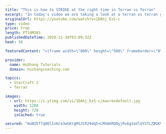 ```yaml
---
title: "This is how to STRIKE at the right time in Terran vs Terran"
excerpt: "In today's video we are taking a look at a terran vs terran game I played that showcases some patience and how I like to calculate when it's the correct time to attack!  Coaching -------------------------------------------------------------------------- Website: https://www.hushangcoaching.com  Interested"
originalUrl: https://youtube.com/watch?v=1DAhj_ExS-c
type: video
price: Free
length: PT14M38S
publishedDateTime: 2020-11-30T03:09:32Z
heat: 50

featuredContent: "<iframe width=\"800\" height=\"500\" frameborder=\"0\" src=\"https://www.youtube.com/embed/1DAhj_ExS-c\" allow=\"accelerometer; autoplay; encrypted-media; gyroscope; picture-in-picture\" allowfullscreen></iframe>"

provider:
  name: HuShang Tutorials
  domain: hushangcoaching.com

topics:
  - StarCraft 2
  - Terran

images:
  - url: https://i.ytimg.com/vi/1DAhj_ExS-c/maxresdefault.jpg
    width: 1280
    height: 720
    isCached: true

secured: "HuW2Ef7q8OlIvH/o3wGKtgMSJCR29dq5+LMXA6RQQyjRv6g3aVlUYSfLZBGKVlQby/jBc2bzThDbz8BlgMDjjKD76oYDYNK4cGZxwugrgWa8qOkZSB+hVibwnXYsefTwYOlxH/1G3HYs7Z/uwkKJGNAfjbJoTcpD9qnJqiIkI77cDfSqoh178YWuwHtMXqRxAlb9Dc8xGj6gM/0IrmS2Zvm82S/56+8XxidNq/p7QlgTKmWat6TGcj5360uubcanaoHpt4FJLDhGZikycm04vqKmfTaIlCqv8gokLbju+A+v5Ieqqdx5udyOFM8iWZhdxKPWljDBOCa1WDVH6MoF4v5NUfTyvhh2LXYTIJtQTJ7oaMRQLdMhKpj22OqnPIJAzIeG8v+pDchhtpHqaqmzwFz3NHd9tkUWa95HX1y27GM=;rgElwPRZJ5G81+fZtMuLVg=="
---
```


